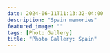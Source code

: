 ```yaml
---
date: 2024-06-11T11:13:32-04:00
description: "Spain memories"
featured_image: ""
tags: [Photo Gallery]
title: "Photo Gallery: Spain"
---
```



